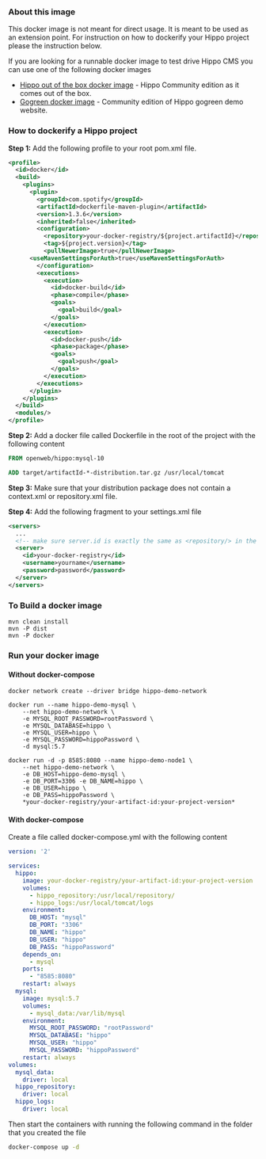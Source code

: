 ### About this image

This docker image is not meant for direct usage. It is meant to be used as an extension point. For instruction on how to dockerify your Hippo project please the instruction below.

If you are looking for a runnable docker image to test drive Hippo CMS you can use one of the following docker images

* [Hippo out of the box docker image] - Hippo Community edition as it comes out of the box.
* [Gogreen docker image] - Community edition of Hippo gogreen demo website.


### How to dockerify a Hippo project

**Step 1:** Add the following profile to your root pom.xml file.
```XML
<profile>
  <id>docker</id>
  <build>
	<plugins>
	  <plugin>
		<groupId>com.spotify</groupId>
		<artifactId>dockerfile-maven-plugin</artifactId>
		<version>1.3.6</version>
		<inherited>false</inherited>
		<configuration>
		  <repository>your-docker-registry/${project.artifactId}</repository>
		  <tag>${project.version}</tag>
		  <pullNewerImage>true</pullNewerImage>
      <useMavenSettingsForAuth>true</useMavenSettingsForAuth>
		</configuration>
		<executions>
		  <execution>
			<id>docker-build</id>
			<phase>compile</phase>
			<goals>
			  <goal>build</goal>
			</goals>
		  </execution>
		  <execution>
			<id>docker-push</id>
			<phase>package</phase>
			<goals>
			  <goal>push</goal>
			</goals>
		  </execution>
		</executions>
	  </plugin>
	</plugins>
  </build>
  <modules/>
</profile>
```

**Step 2:** Add a docker file called Dockerfile in the root of the project with the following content

```dockerfile
FROM openweb/hippo:mysql-10

ADD target/artifactId-*-distribution.tar.gz /usr/local/tomcat
```



**Step 3:** Make sure that your distribution package does not contain a context.xml or repository.xml file.


**Step 4:** Add the following fragment to your settings.xml file

```xml
<servers>
  ...
  <!-- make sure server.id is exactly the same as <repository/> in the plugin configuration  -->
  <server>
    <id>your-docker-registry</id>
    <username>yourname</username>
    <password>password</password>
  </server>
</servers>
```

### To Build a docker image

	mvn clean install
	mvn -P dist
	mvn -P docker


### Run your docker image

#### Without docker-compose

	docker network create --driver bridge hippo-demo-network

	docker run --name hippo-demo-mysql \
		--net hippo-demo-network \
		-e MYSQL_ROOT_PASSWORD=rootPassword \
		-e MYSQL_DATABASE=hippo \
		-e MYSQL_USER=hippo \
		-e MYSQL_PASSWORD=hippoPassword \
		-d mysql:5.7

	docker run -d -p 8585:8080 --name hippo-demo-node1 \
		--net hippo-demo-network \
		-e DB_HOST=hippo-demo-mysql \
		-e DB_PORT=3306 -e DB_NAME=hippo \
		-e DB_USER=hippo \
		-e DB_PASS=hippoPassword \
		*your-docker-registry/your-artifact-id:your-project-version*


#### With docker-compose

Create a file called docker-compose.yml with the following content

```yml
version: '2'

services:
  hippo:
    image: your-docker-registry/your-artifact-id:your-project-version
    volumes:
      - hippo_repository:/usr/local/repository/
      - hippo_logs:/usr/local/tomcat/logs
    environment:
      DB_HOST: "mysql"
      DB_PORT: "3306"
      DB_NAME: "hippo"
      DB_USER: "hippo"
      DB_PASS: "hippoPassword"
    depends_on:
      - mysql
    ports:
      - "8585:8080"
    restart: always
  mysql:
    image: mysql:5.7
    volumes:
      - mysql_data:/var/lib/mysql
    environment:
      MYSQL_ROOT_PASSWORD: "rootPassword"
      MYSQL_DATABASE: "hippo"
      MYSQL_USER: "hippo"
      MYSQL_PASSWORD: "hippoPassword"
    restart: always
volumes:
  mysql_data:
    driver: local
  hippo_repository:
    driver: local
  hippo_logs:
    driver: local
```

Then start the containers with running the following command in the folder that you created the file

```bash
docker-compose up -d
```

[Hippo out of the box docker image]: <https://hub.docker.com/r/openweb/hippo-cms-ootb/>
[Gogreen docker image]: <https://hub.docker.com/r/openweb/gogreen/>